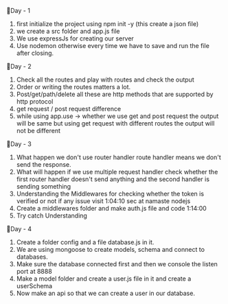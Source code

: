 📌Day - 1
1. first initialize the project using 
   npm init -y (this create a json file)
2. we create a src folder and app.js file
3. We use expressJs for creating our server
4. Use nodemon otherwise every time we have
    to save and run the file after closing.


📌Day - 2
1. Check all the routes and play with 
    routes and check the output
2. Order or writing the routes matters
    a lot. 
3. Post/get/path/delete all these are 
    http methods that are supported by
    http protocol
4.  get request / post request difference
5.  while using app.use -> whether we use
    get and post request the output will be
    same but using get request with different
    routes the output will not be different


📌Day - 3
1. What happen we don't use router handler
    route handler means we don't send the
    response.
2. What will happen if we use multiple request
    handler check whether the first router 
    handler doesn't send anything and the 
    second handler is sending something  
3. Understanding the Middlewares for checking
    whether the token is verified or not
    if any issue visit 1:04:10 sec at namaste 
    nodejs
4. Create a middlewares folder and make auth.js
    file and code 1:14:00
5. Try catch Understanding
                         


📌Day - 4
1. Create a folder config and a file database.js
    in it.
2. We are using mongoose to create models,
    schema and connect to databases.
3.  Make sure the database connected first
    and then we console the listen port at 8888
4. Make a model folder and create a user.js
    file in it and create a userSchema 
5. Now make an api so that we can create
    a user in our database.